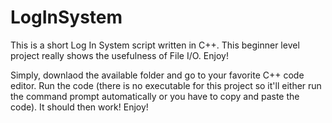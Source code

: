 # LogInSystem
This is a short Log In System script written in C++. This beginner level project really shows the usefulness of File I/O. Enjoy!

Simply, downlaod the available folder and go to your favorite C++ code editor. Run the code (there is no executable for this project so it'll either run the command prompt automatically or you have to copy and paste the code). It should then work! Enjoy!
